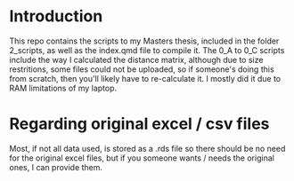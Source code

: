 # Introduction

This repo contains the scripts to my Masters thesis, included in the folder 2_scripts, as well as the index.qmd file to compile it.
The 0_A to 0_C scripts include the way I calculated the distance matrix, although due to size restritions, some files could not be uploaded, so if someone's doing this from scratch, then you'll likely have to re-calculate it. 
I mostly did it due to RAM limitations of my laptop.

# Regarding original excel / csv files

Most, if not all data used, is stored as a .rds file so there should be no need for the original excel files, but if you someone wants / needs the original ones, I can provide them.

